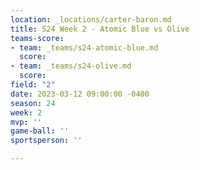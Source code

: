 ```yaml
---
location: _locations/carter-baron.md
title: S24 Week 2 - Atomic Blue vs Olive
teams-score:
- team: _teams/s24-atomic-blue.md
  score: 
- team: _teams/s24-olive.md
  score: 
field: "2"
date: 2023-03-12 09:00:00 -0400
season: 24
week: 2
mvp: ''
game-ball: ''
sportsperson: ''

---
```

